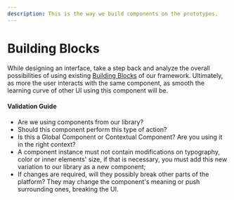 ```yaml
---
description: This is the way we build components on the prototypes.
---
```


# Building Blocks

While designing an interface, take a step back and analyze the overall possibilities of using existing [Building Blocks](design-building-pieces.md) of our framework. Ultimately, as more the user interacts with the same component, as smooth the learning curve of other UI using this component will be.

#### Validation Guide

* Are we using components from our library?
* Should this component perform this type of action?
* Is this a Global Component or Contextual Component? Are you using it in the right context?
* A component instance must not contain modifications on typography, color or inner elements' size, if that is necessary, you must add this new variation to our library as a new component;
* If changes are required, will they possibly break other parts of the platform? They may change the component's meaning or push surrounding ones, breaking the UI.

